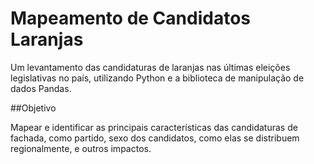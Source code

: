 # Mapeamento de Candidatos Laranjas

Um levantamento das candidaturas de laranjas nas últimas eleições legislativas no país, utilizando Python e a biblioteca de manipulação de dados Pandas.

##Objetivo

Mapear e identificar as principais características das candidaturas de fachada, como partido, sexo dos candidatos, como elas se distribuem regionalmente, e outros impactos.


